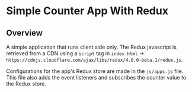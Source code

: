 # Simple Counter App With Redux

## Overview

A simple application that runs client side only.  The Redux javascript is retrieved from a CDN using a `script` tag in `index.html` -> `https://cdnjs.cloudflare.com/ajax/libs/redux/4.0.0-beta.1/redux.js`.

Configurations for the app's Redux store are made in the `js/apps.js` file.  This file also adds the event listeners and subscribes the counter value to the Redux store.
